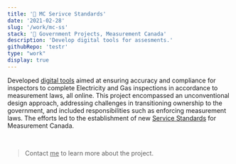 ```yaml
---
title: '🍁 MC Serivce Standards'
date: '2021-02-28'
slug: '/work/mc-ss'
stack: '🍁 Government Projects, Measurement Canada'
description: 'Develop digital tools for assesments.'
githubRepo: 'testr'
type: "work"  
display: true
---
```


Developed [digital tools](https://ised-isde.canada.ca/site/measurement-canada/en/inspections) aimed at ensuring accuracy and compliance for inspectors to complete Electricity and Gas inspections in accordance to measurement laws, all online. This project encompassed an unconventional design approach, addressing challenges in transitioning ownership to the government, and included responsibilities such as enforcing measurement laws. The efforts led to the establishment of new [Service Standards](https://ised-isde.canada.ca/site/measurement-canada/en/mandate/service-standards) for Measurement Canada.

<br/>

> Contact <a href="mailto:jude@judepark.com" style="color: var(--font-color-muted)">me</a> to learn more about the project.


